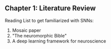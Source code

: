 ## Chapter 1: Literature Review 

Reading List to get familiarized with SNNs:

1. Mosaic paper
2. "The neuromorphic Bible"
3. A deep learning framework for neuroscience